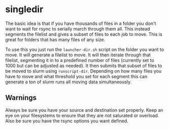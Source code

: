 # singledir

The basic idea is that if you have thousands of files in a folder you don't want to wait for rsync to serially march through them all.  This instead segments the filelist and gives a subset of files to each job to move.  This is great for folders that has many files of any size.

To use this you just run the `launcher-dir.sh` script on the folder you want to move.  It will generate a filelist to move.  It will then iterate through that filelist, segmenting it in to a predefined number of files (currently set to 1000 but can be adjusted as needed).  It then submits that subset of files to be moved to slurm using `runscript-dir`.  Depending on how many files you have to move and what threshold you set for each segment this can generate a ton of slurm runs all moving data simultaneously.

## Warnings

Always be sure you have your source and destination set properly.  Keep an eye on your filesystems to ensure that they are not saturated or overload.  Also be sure you have the rsync options you want defined.
